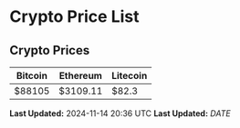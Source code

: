 # Crypto Price List

## Crypto Prices
| Bitcoin | Ethereum | Litecoin |
| ------- | -------- | -------- |
| $88105 | $3109.11 | $82.3 |
**Last Updated:** 2024-11-14 20:36 UTC
**Last Updated:** $DATE$
